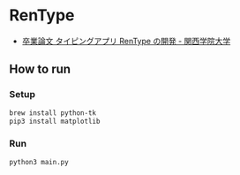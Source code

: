 # RenType

- [卒業論文 タイピングアプリ RenType の開発 - 関西学院大学](https://cs.kwansei.ac.jp/~nishitani/?c=plugin;plugin=attach_download;p=MBTheses;file_name=22b_tabata.pdf)

## How to run

### Setup

```sh
brew install python-tk
pip3 install matplotlib
```

### Run

```sh
python3 main.py
```
